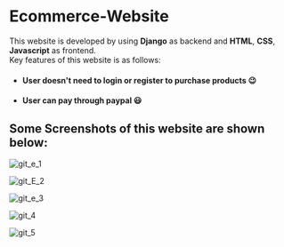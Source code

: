 # Ecommerce-Website
This website is developed by using **Django** as backend and **HTML**, **CSS**, **Javascript** as frontend.  
Key features of this website is as follows:

* #### User doesn't need to login or register to purchase products :wink:

* #### User can pay through **paypal** :smiley: 

## Some Screenshots of this website are shown below:

![git_e_1](https://user-images.githubusercontent.com/54987617/91631185-925e3f00-e9f9-11ea-9292-e888cb2ca2bb.png)  


![git_E_2](https://user-images.githubusercontent.com/54987617/91631217-cdf90900-e9f9-11ea-96db-659924202426.png)  


![git_e_3](https://user-images.githubusercontent.com/54987617/91631278-54ade600-e9fa-11ea-8d47-f60280a055ca.png)  


![git_4](https://user-images.githubusercontent.com/54987617/91631308-7f983a00-e9fa-11ea-9bab-1895e0e02d24.png)  


![git_5](https://user-images.githubusercontent.com/54987617/91631321-8de65600-e9fa-11ea-813f-239fbb552feb.png)  




